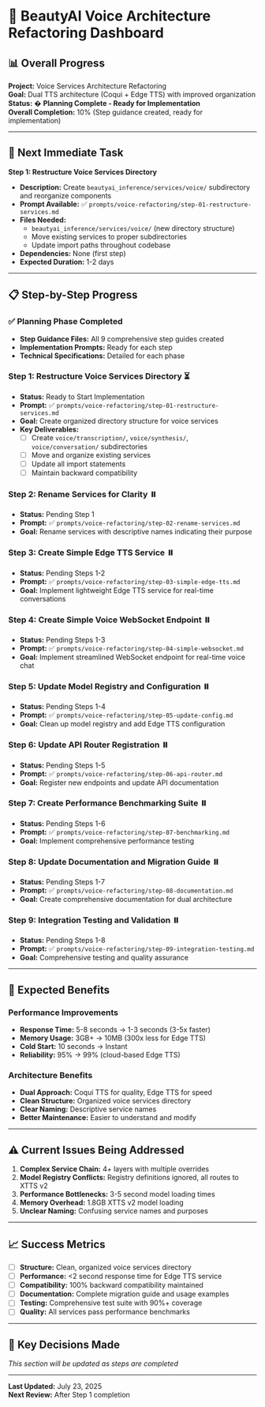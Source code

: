 # 🎤 BeautyAI Voice Architecture Refactoring Dashboard

## 📊 **Overall Progress**

**Project:** Voice Services Architecture Refactoring  
**Goal:** Dual TTS architecture (Coqui + Edge TTS) with improved organization  
**Status:** � **Planning Complete - Ready for Implementation**  
**Overall Completion:** 10% (Step guidance created, ready for implementation)

---

## 🎯 **Next Immediate Task**

**Step 1: Restructure Voice Services Directory**
- **Description:** Create `beautyai_inference/services/voice/` subdirectory and reorganize components
- **Prompt Available:** ✅ `prompts/voice-refactoring/step-01-restructure-services.md`
- **Files Needed:** 
  - `beautyai_inference/services/voice/` (new directory structure)
  - Move existing services to proper subdirectories
  - Update import paths throughout codebase
- **Dependencies:** None (first step)
- **Expected Duration:** 1-2 days

---

## 📋 **Step-by-Step Progress**

### **✅ Planning Phase Completed**
- **Step Guidance Files:** All 9 comprehensive step guides created
- **Implementation Prompts:** Ready for each step
- **Technical Specifications:** Detailed for each phase

### **Step 1: Restructure Voice Services Directory** ⏳
- **Status:** Ready to Start Implementation
- **Prompt:** ✅ `prompts/voice-refactoring/step-01-restructure-services.md`
- **Goal:** Create organized directory structure for voice services
- **Key Deliverables:**
  - [ ] Create `voice/transcription/`, `voice/synthesis/`, `voice/conversation/` subdirectories
  - [ ] Move and organize existing services
  - [ ] Update all import statements
  - [ ] Maintain backward compatibility

### **Step 2: Rename Services for Clarity** ⏸️
- **Status:** Pending Step 1
- **Prompt:** ✅ `prompts/voice-refactoring/step-02-rename-services.md`
- **Goal:** Rename services with descriptive names indicating their purpose

### **Step 3: Create Simple Edge TTS Service** ⏸️
- **Status:** Pending Steps 1-2
- **Prompt:** ✅ `prompts/voice-refactoring/step-03-simple-edge-tts.md`
- **Goal:** Implement lightweight Edge TTS service for real-time conversations

### **Step 4: Create Simple Voice WebSocket Endpoint** ⏸️
- **Status:** Pending Steps 1-3
- **Prompt:** ✅ `prompts/voice-refactoring/step-04-simple-websocket.md`
- **Goal:** Implement streamlined WebSocket endpoint for real-time voice chat

### **Step 5: Update Model Registry and Configuration** ⏸️
- **Status:** Pending Steps 1-4
- **Prompt:** ✅ `prompts/voice-refactoring/step-05-update-config.md`
- **Goal:** Clean up model registry and add Edge TTS configuration

### **Step 6: Update API Router Registration** ⏸️
- **Status:** Pending Steps 1-5
- **Prompt:** ✅ `prompts/voice-refactoring/step-06-api-router.md`
- **Goal:** Register new endpoints and update API documentation

### **Step 7: Create Performance Benchmarking Suite** ⏸️
- **Status:** Pending Steps 1-6
- **Prompt:** ✅ `prompts/voice-refactoring/step-07-benchmarking.md`
- **Goal:** Implement comprehensive performance testing

### **Step 8: Update Documentation and Migration Guide** ⏸️
- **Status:** Pending Steps 1-7
- **Prompt:** ✅ `prompts/voice-refactoring/step-08-documentation.md`
- **Goal:** Create comprehensive documentation for dual architecture

### **Step 9: Integration Testing and Validation** ⏸️
- **Status:** Pending Steps 1-8
- **Prompt:** ✅ `prompts/voice-refactoring/step-09-integration-testing.md`
- **Goal:** Comprehensive testing and quality assurance

---

## 🚀 **Expected Benefits**

### **Performance Improvements**
- **Response Time:** 5-8 seconds → 1-3 seconds (3-5x faster)
- **Memory Usage:** 3GB+ → 10MB (300x less for Edge TTS)
- **Cold Start:** 10 seconds → Instant
- **Reliability:** 95% → 99% (cloud-based Edge TTS)

### **Architecture Benefits**
- **Dual Approach:** Coqui TTS for quality, Edge TTS for speed
- **Clean Structure:** Organized voice services directory
- **Clear Naming:** Descriptive service names
- **Better Maintenance:** Easier to understand and modify

---

## ⚠️ **Current Issues Being Addressed**

1. **Complex Service Chain:** 4+ layers with multiple overrides
2. **Model Registry Conflicts:** Registry definitions ignored, all routes to XTTS v2
3. **Performance Bottlenecks:** 3-5 second model loading times
4. **Memory Overhead:** 1.8GB XTTS v2 model loading
5. **Unclear Naming:** Confusing service names and purposes

---

## 📈 **Success Metrics**

- [ ] **Structure:** Clean, organized voice services directory
- [ ] **Performance:** <2 second response time for Edge TTS service
- [ ] **Compatibility:** 100% backward compatibility maintained
- [ ] **Documentation:** Complete migration guide and usage examples
- [ ] **Testing:** Comprehensive test suite with 90%+ coverage
- [ ] **Quality:** All services pass performance benchmarks

---

## 🎯 **Key Decisions Made**

*This section will be updated as steps are completed*

---

**Last Updated:** July 23, 2025  
**Next Review:** After Step 1 completion
